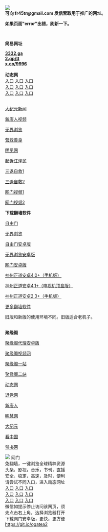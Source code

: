 <td align="center"><a target="_blank" href="https://raw.githubusercontent.com/szzd1/2/master/6.JPG"><img src="https://raw.githubusercontent.com/szzd1/2/master/6.JPG" style="max-width:100%;"></a></td><br>
<strong>可向 fr45tr@gmail.com 发信索取用于推广的网址。</strong>
<p><strong>如果页面"error"出错，刷新一下。</strong></p>
<br>
<p><strong>简易网址</strong></p>
<strong><a href="http://3332.ga">3332.ga</a></strong><br>
<strong><a href="http://2.gp/tt">2.gp/tt</a></strong><br>
<strong><a href="http://x.co/9996">x.co/9996</a></strong><br>
<br>
<strong>动态网</strong>
<br>
      <a href="http://t.cn/R1tocpd" rel="nofollow">入口</a>
      <a href="http://219.85.106.39/1" rel="nofollow">入口</a>
      <a href="http://dfnagonz.izrtcsf.gq/70cdtw" rel="nofollow">入口</a><br>
      <a href="http://dfnagonz.izrtcsf.gq/70ydtw" rel="nofollow">入口</a>
      <a href="http://dfnagonz.izrtcsf.gq/70ip03dw" rel="nofollow">入口</a>
      <a href="http://dfnagonz.izrtcsf.gq/70fdtw" rel="nofollow">入口</a><br>
      <a href="http://dfnagonz.izrtcsf.gq/70sdtw" rel="nofollow">入口</a>
      <a href="http://dfnagonz.izrtcsf.gq/70ip04dw" rel="nofollow">入口</a>
      <a href="http://dfnagonz.izrtcsf.gq/70hdtw" rel="nofollow">入口</a><br>

<br>
<p><a href="http://t.cn/R1tocjr" rel="nofollow">大纪元新闻</a></p>
<p><a href="http://t.cn/R1tocRH" rel="nofollow">新唐人视频</a></p>
<p><a href="http://t.cn/R1tockT" rel="nofollow">无界浏览</a></p>
<p><a href="http://dfnagonz.izrtcsf.gq/70gqg" rel="nofollow">营救善良</a></p>
<p><a href="http://dfnagonz.izrtcsf.gq/mjw" rel="nofollow">明见网</a></p>
<p><a href="http://dfnagonz.izrtcsf.gq/70gsj" rel="nofollow">起诉江泽民</a></p>
<p><a href="http://t.cn/R1tocSl">三退自救1</a></p>
<p><a href="http://dfnagonz.izrtcsf.gq/70gst" rel="nofollow">三退自救2</a></p>
<p><a href="http://t.cn/R1tocJ4" rel="nofollow">网门视频1</a></p>
<p><a href="http://miewu.nmeyjqmu.ml" rel="nofollow">网门视频2</a></p>
<p><strong>下载翻墙软件</strong></p>


<p><a href="https://git.io/fgp" rel="nofollow">自由门</a></p>
<p><a href="https://git.io/vEJlj rel="nofollow">无界浏览</a></p>
<p><a href="https://git.io/fgma" rel="nofollow">自由门安卓版</a></p>
<p><a href="https://s3.amazonaws.com/693/um.apk" rel="nofollow">无界浏览安卓版</a></p>
<p><a href="https://git.io/ogatea2">网门安卓版</a></p>
<p><a href="https://git.io/vQjqe" rel="nofollow">神州正道安卓4.0+（手机版）</a></p>
<p><a href="https://git.io/vAonz" rel="nofollow">神州正道安卓4.1+（电视机顶盒版）</a></p>
<p><a href="https://git.io/vA5GO" rel="nofollow">神州正道安卓2.3+（手机版）</a></p>
<p><a href="https://github.com/bannedbook/fanqiang/wiki">更多翻墙软件</a></p>
旧版和新版的使用环境不同。旧版适合老机子。<br>


<br>
<p><strong>聚缘阁</strong></p>
<p><a href="https://github.com/hao369/a/raw/master/j8.apk">聚缘阁代理安卓版</a></p>
<p><a href="http://a33.bygg.tk/9.html" rel="nofollow">聚缘阁视频网</a></p>
<p><a href="http://j2.x23s.ml" rel="nofollow">聚缘阁一站</a></p>
<p><a href="http://2z.s42f.ga" rel="nofollow">聚缘阁二站</a></p>
<p><a href="https://a33.bygg.tk/524/?3654" rel="nofollow">动态网</a></p>
<p><a href="https://a33.bygg.tk/524/?id=8" rel="nofollow">退党网</a></p>
<p><a href="https://a33.bygg.tk/524/?id=5" rel="nofollow">新唐人</a></p>
<p><a href="https://a33.bygg.tk/524/?id=3" rel="nofollow">明慧网</a></p>
<p><a href="https://a33.bygg.tk/524/?id=7" rel="nofollow">大纪元</a></p>
<p><a href="https://a33.bygg.tk/524/?id=11" rel="nofollow">看中国</a></p>
<p><a href="https://a33.bygg.tk/524/?id=16" rel="nofollow">禁书网</a></p>
<td align="center"><a target="_blank" href="https://cloud.githubusercontent.com/assets/11880933/13434984/f430fae2-e012-11e5-814f-c2df1e82b247.jpg"><img src="https://cloud.githubusercontent.com/assets/11880933/13434984/f430fae2-e012-11e5-814f-c2df1e82b247.jpg" style="max-width:100%;"></a></td>
  </tr>
  <tr>
    <td align="center">网门<br>
      免翻墙，一键浏览全球精粹资源<br>
      头条，影视，音乐，书刊，直播<br>
      安全，稳定，高速，及时，便利<br>
    </td>
  </tr><tr>
    <td align="center">请尝试不同入口，进入动态网址<br>      
      <a href="https://s3.us-east-2.amazonaws.com/ogateh/show.htm?from=852" rel="nofollow">入口</a>
      <a href="https://s3.eu-west-2.amazonaws.com/ogatel/show.htm?from=852" rel="nofollow">入口</a>
      <a href="https://s3.amazonaws.com/ogate/show.htm?from=852" rel="nofollow">入口</a><br>
      <a href="https://s3.ap-northeast-2.amazonaws.com/ogates/show.htm?from=852" rel="nofollow">入口</a>
      <a href="https://s3.eu-central-1.amazonaws.com/ogatef/show.htm?from=852" rel="nofollow">入口</a>
      <a href="https://s3.ap-south-1.amazonaws.com/ogatem/show.htm?from=852" rel="nofollow">入口</a><br>
      <a href="https://s3-us-west-1.amazonaws.com/ogaten/show.htm?from=852" rel="nofollow">入口</a>
      <a href="https://s3.ca-central-1.amazonaws.com/ogatec/show.htm?from=852" rel="nofollow">入口</a>
      <a href="https://s3-ap-northeast-1.amazonaws.com/ogatet/show.htm?from=852" rel="nofollow">入口</a><br>
      微信如提示停止访问该网页，须<br>
      先点击右上角，选择浏览器打开<br>
    </td>
  </tr>
  <tr>
    <td align="center">
      下载网门安卓版，更快，更方便<br><a href="https://raw.githubusercontent.com/oGate2/up/master/oGate.apk" rel="nofollow">https://git.io/ogatea2</a><br>
